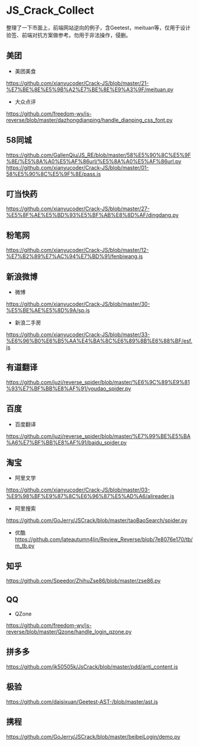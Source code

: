 # JS_Crack_Collect
整理了一下市面上，前端网站逆向的例子，含Geetest，meituan等，仅用于设计验签、前端对抗方案做参考。勿用于非法操作，侵删。

## 美团
* 美团美食

https://github.com/xianyucoder/Crack-JS/blob/master/21-%E7%BE%8E%E5%9B%A2%E7%BE%8E%E9%A3%9F/meituan.py
* 大众点评

https://github.com/freedom-wy/js-reverse/blob/master/dazhongdianping/handle_dianping_css_font.py

## 58同城

https://github.com/GallenQiu/JS_RE/blob/master/58%E5%90%8C%E5%9F%8E/%E5%8A%A0%E5%AF%86url/%E5%8A%A0%E5%AF%86url.py
https://github.com/xianyucoder/Crack-JS/blob/master/01-58%E5%90%8C%E5%9F%8E/pass.js

## 叮当快药

https://github.com/xianyucoder/Crack-JS/blob/master/27-%E5%8F%AE%E5%BD%93%E5%BF%AB%E8%8D%AF/dingdang.py

## 粉笔网

https://github.com/xianyucoder/Crack-JS/blob/master/12-%E7%B2%89%E7%AC%94%E7%BD%91/fenbiwang.js
## 新浪微博
* 微博

https://github.com/xianyucoder/Crack-JS/blob/master/30-%E5%BE%AE%E5%8D%9A/sp.js
* 新浪二手房

https://github.com/xianyucoder/Crack-JS/blob/master/33-%E6%96%B0%E6%B5%AA%E4%BA%8C%E6%89%8B%E6%88%BF/esf.js

## 有道翻译

https://github.com/juzj/reverse_spider/blob/master/%E6%9C%89%E9%81%93%E7%BF%BB%E8%AF%91/youdao_spider.py
## 百度

* 百度翻译

https://github.com/juzj/reverse_spider/blob/master/%E7%99%BE%E5%BA%A6%E7%BF%BB%E8%AF%91/baidu_spider.py


## 淘宝
* 阿里文学

https://github.com/xianyucoder/Crack-JS/blob/master/03-%E9%98%BF%E9%87%8C%E6%96%87%E5%AD%A6/alireader.js
* 阿里搜索

https://github.com/GoJerry/JSCrack/blob/master/taoBaoSearch/spider.py

* 优酷
https://github.com/lateautumn4lin/Review_Reverse/blob/7e8076e170/tb/m_tb.py

## 知乎

https://github.com/Speedor/ZhihuZse86/blob/master/zse86.py

## QQ

* QZone

https://github.com/freedom-wy/js-reverse/blob/master/Qzone/handle_login_qzone.py

## 拼多多

https://github.com/jk50505k/JsCrack/blob/master/pdd/anti_content.js

## 极验

https://github.com/daisixuan/Geetest-AST-/blob/master/ast.js

## 携程

https://github.com/GoJerry/JSCrack/blob/master/beibeiLogin/demo.py
